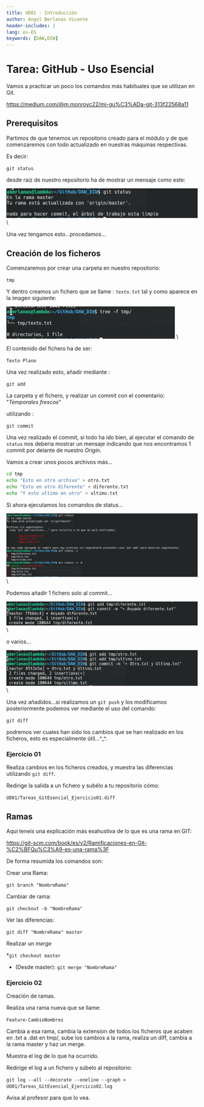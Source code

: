 ```yaml
---
title: UD01 - Introducción
author: Angel Berlanas Vicente
header-includes: |
lang: es-ES
keywords: [DAW,DIW]
---
```


# Tarea: GitHub - Uso Esencial

Vamos a practicar un poco los comandos más habituales que se utilizan en Git.

https://medium.com/@m.monroyc22/mi-gu%C3%ADa-git-313f22568a11

## Prerequisitos

Partimos de que tenemos un repositorio creado para el módulo y de que comenzaremos con todo actualizado en nuestras máquinas respectivas.

Es decir: 

`git status` 

desde raiz de nuestro repositorio ha de mostrar un mensaje como este:

![Git Limpio](./rsrc/gitLimpio.png)
\

Una vez tengamos esto...procedamos...

## Creación de los ficheros

Comenzaremos por crear una carpeta en nuestro repositorio:

`tmp` 

Y dentro creamos un fichero que se llame : `texto.txt` tal y como aparece en la imagen siguiente:

![Git Esencial 10](./rsrc/gitEsencial_01.png)
\

El contenido del fichero ha de ser:

`
Texto Plano
`

Una vez realizado esto, añadir mediante :

`git add` 

La carpeta y el fichero, y realizar un commit con el comentario: "*Temporales frescos*"

utilizando :

`git commit `

Una vez realizado el commit, si todo ha ido bien, al ejecutar el comando de `status` nos deberia mostrar un mensaje indicando que nos encontramos 1 commit por delante de nuestro *Origin*.

Vamos a crear unos pocos archivos más...

```bash
cd tmp
echo "Esto en otro archivo" > otro.txt
echo "Esto en otro diferente" > diferente.txt
echo "Y esto ultimo en otro" > ultimo.txt
```

Si ahora ejecutamos los comandos de status...

![Git Status](./rsrc/gitstatus_01.png)
\

Podemos añadir 1 fichero solo al commit...

![Git Status](./rsrc/gitstatus_02.png)
\


o varios...


![Git Status](./rsrc/gitstatus_03.png)
\


Una vez añadidos...si realizamos un `git push`
y los modificamos posteriormente podemos ver mediante el uso del comando:

`git diff`

podremos ver cuales han sido los cambios que se han realizado en los ficheros, esto es especialmente útil...^_^.

### Ejercicio 01

Realiza cambios en los ficheros creados, y muestra las diferencias utilizando `git diff`.

Redirige la salida a un fichero y subélo a tu repositorio cómo:

`UD01/Tareas_GitEsencial_Ejercicio01.diff`


## Ramas

Aquí teneis una explicación más exahustiva de lo que es una rama en GIT:

https://git-scm.com/book/es/v2/Ramificaciones-en-Git-%C2%BFQu%C3%A9-es-una-rama%3F



De forma resumida los comandos son:

Crear una Rama:

`git branch "NombreRama"`

Cambiar de rama:

`git checkout -b "NombreRama"`

Ver las diferencias:

`git diff "NombreRama" master`

Realizar un *merge*

*`git checkout master`
* (Desde master): `git merge "NombreRama"`


### Ejercicio 02

Creación de ramas.

Realiza una rama nueva que se llame:

`Feature-CambioNombres`

Cambia a esa rama, cambia la extension de todos los ficheros que acaben en .txt a .dat en tmp/, sube los cambios a la rama, realiza un diff, cambia a la rama master y haz un merge.

Muestra el log de lo que ha ocurrido.

Redirige el log a un fichero y súbelo al repositorio:

`git log --all --decorate --oneline --graph > UD01/Tareas_GitEsencial_Ejercicio02.log`

Avisa al profesor para que lo vea.


